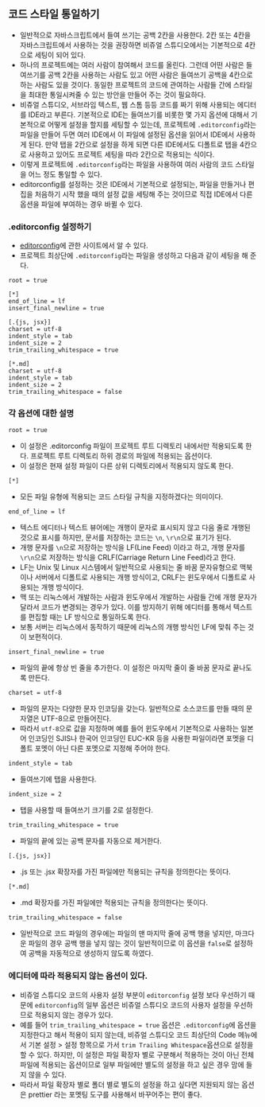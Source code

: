 ## 코드 스타일 통일하기
- 일반적으로 자바스크립트에서 들여 쓰기는 공백 2칸을 사용한다. 2칸 또는 4칸을 자바스크립트에서 사용하는 것을 권장하면 비쥬얼 스튜디오에서는 기본적으로 4칸으로 세팅이 되어 있다.
- 하나의 프로젝트에는 여러 사람이 참여해서 코드를 올린다. 그런데 어떤 사람은 들여쓰기를 공백 2칸을 사용하는 사람도 있고 어떤 사람은 들여쓰기 공백을 4칸으로 하는 사람도 있을 것이다. 동일한 프로젝트의 코드에 관여하는 사람들 간에 스타일을 최대한 통일시켜줄 수 있는 방안을 만들어 주는 것이 필요하다.
- 비쥬얼 스튜디오, 서브라임 텍스트, 웹 스톰 등등 코드를 짜기 위해 사용되는 에디터를 IDE라고 부른다. 기본적으로 IDE는 들여쓰기를 비롯한 몇 가지 옵션에 대해서 기본적으로 어떻게 설정을 할지를 세팅할 수 있는데, 프로젝트에 `.editorconfig`라는 파일을 만들어 두면 여러 IDE에서 이 파일에 설정된 옵션을 읽어서 IDE에서 사용하게 된다. 만약 탭을 2칸으로 설정을 하게 되면 다른 IDE에서도 디폴트로 탭을 4칸으로 사용하고 있어도 프로젝트 세팅을 따라 2칸으로 적용되는 식이다.
- 이렇게 프로젝트에 `.editorconfig`라는 파일을 사용하여 여러 사람의 코드 스타일을 어느 정도 통일할 수 있다.
- editorconfig를 설정하는 것은 IDE에서 기본적으로 설정되는, 파일을 만들거나 편집을 처음하기 시작 했을 때의 설정 값을 세팅해 주는 것이므로 직접 IDE에서 다른 옵션을 파일에 부여하는 경우 바뀔 수 있다.

### .editorconfig 설정하기
- [editorconfig](https://editorconfig.org/)에 관한 사이트에서 알 수 있다.
- 프로젝트 최상단에 `.editorconfig`라는 파일을 생성하고 다음과 같이 세팅을 해 준다.
```
root = true

[*]
end_of_line = lf
insert_final_newline = true

[.{js, jsx}]
charset = utf-8
indent_style = tab
indent_size = 2
trim_trailing_whitespace = true

[*.md]
charset = utf-8
indent_style = tab
indent_size = 2
trim_trailing_whitespace = false
```

### 각 옵션에 대한 설명
`root = true`
- 이 설정은 .editorconfig 파일이 프로젝트 루트 디렉토리 내에서만 적용되도록 한다. 프로젝트 루트 디렉토리 하위 경로의 파일에 적용되는 옵션이다.
- 이 설정은 현재 설정 파일이 다른 상위 디렉토리에서 적용되지 않도록 한다.

`[*]`
- 모든 파일 유형에 적용되는 코드 스타일 규칙을 지정하겠다는 의미이다.

`end_of_line = lf`
- 텍스트 에디터나 텍스트 뷰어에는 개행이 문자로 표시되지 않고 다음 줄로 개행된 것으로 표시를 하지만, 문서를 저장하는 코드는 `\n`, `\r\n`으로 표기가 된다.
- 개행 문자를 `\n`으로 저장하는 방식을 LF(Line Feed) 이라고 하고, 개행 문자를 `\r\n`으로 저장하는 방식을 CRLF(Carriage Return Line Feed)라고 한다.
- LF는 Unix 및 Linux 시스템에서 일반적으로 사용되는 줄 바꿈 문자유형으로 맥북이나 서버에서 디폴트로 사용되는 개행 방식이고, CRLF는 윈도우에서 디폴트로 사용되는 개행 방식이다.
- 맥 또는 리눅스에서 개발하는 사람과 윈도우에서 개발하는 사람들 간에 개행 문자가 달라서 코드가 변경되는 경우가 있다. 이를 방지하기 위해 에디터를 통해서 텍스트를 편집할 때는 LF 방식으로 통일하도록 한다.
- 보통 서버는 리눅스에서 동작하기 때문에 리눅스의 개행 방식인 LF에 맞춰 주는 것이 보편적이다.

`insert_final_newline = true`
- 파일의 끝에 항상 빈 줄을 추가한다. 이 설정은 마지막 줄이 줄 바꿈 문자로 끝나도록 만든다.

`charset = utf-8`
- 파일의 문자는 다양한 문자 인코딩을 갖는다. 일반적으로 소스코드를 만들 때의 문자열은 UTF-8으로 만들어진다.
- 따라서 `utf-8`으로 값을 지정하며 예를 들어 윈도우에서 기본적으로 사용하는 일본어 인코딩인 SJIS나 한국어 인코딩인 EUC-KR 등을 사용한 파일이라면 포멧을 디폴트 포멧이 아닌 다른 포멧으로 지정해 주어야 한다.

`indent_style = tab`
- 들여쓰기에 탭을 사용한다.

`indent_size = 2`
- 탭을 사용할 때 들여쓰기 크기를 2로 설정한다.

`trim_trailing_whitespace = true`
- 파일의 끝에 있는 공백 문자를 자동으로 제거한다.

`[.{js, jsx}]`
- .js 또는 .jsx 확장자를 가진 파일에만 적용되는 규칙을 정의한다는 뜻이다.

`[*.md]`
- .md 확장자를 가진 파일에만 적용되는 규칙을 정의한다는 뜻이다.

`trim_trailing_whitespace = false`
- 일반적으로 코드 파일의 경우에는 파일의 맨 마지막 줄에 공백 행을 넣지만, 마크다운 파일의 경우 공백 행을 넣지 않는 것이 일반적이므로 이 옵션을 `false`로 설정하여 공백을 자동적으로 생성하지 않도록 하였다.

### 에디터에 따라 적용되지 않는 옵션이 있다.
- 비쥬얼 스튜디오 코드의 사용자 설정 부분이 `editorconfig` 설정 보다 우선하기 때문에 `editorconfig`의 일부 옵션은 비쥬얼 스튜디오 코드의 사용자 설정을 우선하므로 적용되지 않는 경우가 있다. 
- 예를 들어 `trim_trailing_whitespace = true` 옵션은 `.editorconfig`에 옵션을 지정한다고 해서 적용이 되지 않는데, 비쥬얼 스튜디오 코드 최상단의 Code 메뉴에서 기본 설정 > 설정 항목으로 가서 `trim Trailing Whitespace`옵션으로 설정을 할 수 있다. 하지만, 이 설정은 파일 확장자 별로 구분해서 적용하는 것이 아닌 전체 파일에 적용되는 옵션이므로 일부 파일에만 별도의 설정을 하고 싶은 경우 맘에 들지 않을 수 있다.
- 따라서 파일 확장자 별로 폴더 별로 별도의 설정을 하고 싶다면 지원되지 않는 옵션은 prettier 라는 포멧팅 도구를 사용해서 바꾸어주는 편이 좋다.